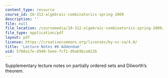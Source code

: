 ```yaml
---
content_type: resource
course_id: 18-312-algebraic-combinatorics-spring-2009
description: ''
file: null
file_location: /coursemedia/18-312-algebraic-combinatorics-spring-2009/5760a17ed9405eee7cf1d9ab9bce622b_MIT18_312S09_Lecture6.pdf
file_type: application/pdf
layout: pdf
license: https://creativecommons.org/licenses/by-nc-sa/4.0/
title: 'Lecture Notes #6 Addendum'
uid: 5760a17e-d940-5eee-7cf1-d9ab9bce622b
---
```

Supplementary lecture notes on partially ordered sets and Dilworth’s theorem.